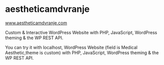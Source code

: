 # aestheticamdvranje
www.aestheticamdvranje.com

Custom & Interactive WordPress Website
with PHP, JavaScript, WordPress theming & the WP REST API.

You can try it with localhost, WordPress Website (field is Medical Aesthetic,theme is custom)
with PHP, JavaScript, WordPress theming & the WP REST API.
